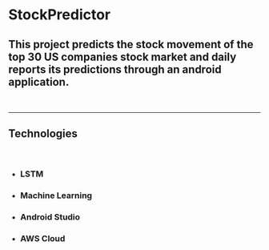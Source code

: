 # StockPredictor

<html>
<head>
</head>
<body>
<h2>
This project predicts the stock movement of the top 30 US companies stock market and daily reports its predictions through
an android application.
</h2><br><hr>
<h2>Technologies</h2>
<br>
<ul>
<li><h3>LSTM</h3></li>
<li><h3>Machine Learning</h3></li>
<li><h3>Android Studio</h3></li>
<li><h3>AWS Cloud</h3></li>
</ul>
</body>
</html>
